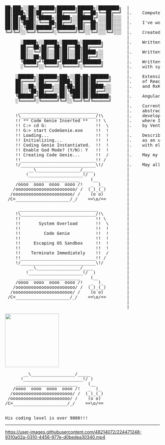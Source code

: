 <pre>
██╗███╗░░██╗░██████╗███████╗██████╗░████████╗  |
██║████╗░██║██╔════╝██╔════╝██╔══██╗╚══██╔══╝  |.    Computer Engineering Degree and Diploma
██║██╔██╗██║╚█████╗░█████╗░░██████╔╝░░░██║░░░  |
██║██║╚████║░╚═══██╗██╔══╝░░██╔══██╗░░░██║░░░  |.    I've worked with all the layers of computing
██║██║░╚███║██████╔╝███████╗██║░░██║░░░██║░░░  |
╚═╝╚═╝░░╚══╝╚═════╝░╚══════╝╚═╝░░╚═╝░░░╚═╝░░░  |.    Created 8-bit microprocessor in HDL
                                               |
      ░█████╗░░█████╗░██████╗░███████╗         |.    Written assembly programs that control micro-processors
      ██╔══██╗██╔══██╗██╔══██╗██╔════╝         |
      ██║░░╚═╝██║░░██║██║░░██║█████╗░░         |.    Written multi-threaded programs in C
      ██║░░██╗██║░░██║██║░░██║██╔══╝░░         |
      ╚█████╔╝╚█████╔╝██████╔╝███████╗         |.    Written python programs that talk over sockets 
      ░╚════╝░░╚════╝░╚═════╝░╚══════╝         |.    with symmetric and asymmetric encryption
                                               |
    ░██████╗░███████╗███╗░░██╗██╗███████╗      |.    Extensive knowledge and understanding
    ██╔════╝░██╔════╝████╗░██║██║██╔════╝      |.    of ReactiveX programming, such as RxJS     
    ██║░░██╗░█████╗░░██╔██╗██║██║█████╗░░      |.    and RxKotlin.
    ██║░░╚██╗██╔══╝░░██║╚████║██║██╔══╝░░      |
    ╚██████╔╝███████╗██║░╚███║██║███████╗      |.    Angular/Android Developer
    ░╚═════╝░╚══════╝╚═╝░░╚══╝╚═╝╚══════╝      |
                                               |.    Currently works at the top of the
     _______________________________           |.    abstraction stack as a software
    !\_____________________________/!\         |.    developer for Grassland Ventures,
    !! ** Code Genie Inserted **   !! \        |.    where I help build startups powered
    !! C:> cd G:                   !!  \       |.    by Venture Capital and Angel Investors.
    !! G:> start CodeGenie.exe     !!  !       |
    !! Loading...                  !!  !       |.    Described as a wise owl. Or even better,
    !! Initializing...             !!  !       |.    as an unruffled empath who solves problems
    !! Coding Genie Instantiated.  !!  !       |.    with elevated thinking.
    !! Enable God Mode? (Y/N): Y   !!  !       |
    !! Creating Code Genie...      !!  /       |.    May my work shake the world in a gentle way.
    !!_____________________________!! /        |
    !/_____________________________\!/         |.    May all beings be happy!
         __\_________________/____             |
        !_____________________!/  )            |
     ________________________    (__           |
    /oooo  oooo  oooo  oooo /!   _  )_         |
   /ooooooooooooooooooooooo/ /  (_)_(_)        |
  /ooooooooooooooooooooooo/ /    (o o)         |
 /C=_____________________/_/    ==\o/==        |
                                               |
     _______________________________           |
    !\_____________________________/!\         |
    !!                             !! \        |
    !!       System Overload       !!  \       |
    !!                             !!  !       |
    !!         Code Genie          !!  !       |
    !!                             !!  !       |
    !!     Escaping OS Sandbox     !!  !       |
    !!                             !!  !       |
    !!    Terminate Immediately    !!  /       |
    !!_____________________________!! /        |
    !/_____________________________\!/         |
         __\_________________/____             |
        !_____________________!/  )            |
     ________________________    (__           |
    /oooo  oooo  oooo  oooo /!   _  )_         |
   /ooooooooooooooooooooooo/ /  (_)_(_)        |
  /ooooooooooooooooooooooo/ /    (o o)         |
 /C=_____________________/_/    ==\o/==        |
                                               |
                                               |
</pre>
 <img height="175px" src="https://c.tenor.com/JfXTd7nG-3UAAAAC/god-mode-sayians.gif">
<pre>
       __\_________________/_____              
      !_______________________!/ )             
    ________________________    (__            
   /oooo  oooo  oooo  oooo /!   _  )_          
  /ooooooooooooooooooooooo/ /  (_)_(_)         
 /ooooooooooooooooooooooo/ /    (o o)          
/C=_____________________/_/    ==\o/==         
<br>
His coding level is over 9000!!!
</pre>

---

https://user-images.githubusercontent.com/48214072/224471248-9310a02a-0310-4456-977e-d0bedea30340.mp4
